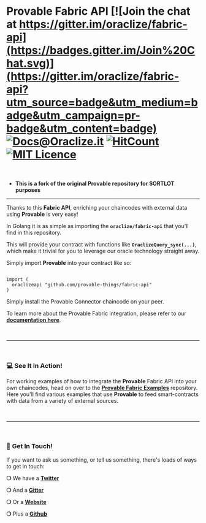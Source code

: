 # Provable Fabric API [![Join the chat at https://gitter.im/oraclize/fabric-api](https://badges.gitter.im/Join%20Chat.svg)](https://gitter.im/oraclize/fabric-api?utm_source=badge&utm_medium=badge&utm_campaign=pr-badge&utm_content=badge) [![Docs@Oraclize.it](https://camo.githubusercontent.com/5e89710c6ae9ce0da822eec138ee1a2f08b34453/68747470733a2f2f696d672e736869656c64732e696f2f62616467652f646f63732d536c6174652d627269676874677265656e2e737667)](http://docs.oraclize.it) [![HitCount](http://hits.dwyl.io/provable-things/fabric-api.svg)](http://hits.dwyl.io/provable-things/fabric-api) [![MIT Licence](https://badges.frapsoft.com/os/mit/mit.svg?v=103)](https://opensource.org/licenses/mit-license.php)
&nbsp;

* __This is a fork of the original Provable repository for SORTLOT purposes__
___

Thanks to this __Fabric API__, enriching your chaincodes with external data using __Provable__ is very easy!

In Golang it is as simple as importing the __`oraclize/fabric-api`__ that you'll find in this repository.

This will provide your contract with functions like __`OraclizeQuery_sync(...)`__, which make it trivial for you to leverage our oracle technology straight away.

Simply import __Provable__ into your contract like so:

```golang

import (
  oraclizeapi "github.com/provable-things/fabric-api"
)
```

Simply install the Provable Connector chaincode on your peer.

To learn more about the Provable Fabric integration, please refer to our __[documentation here](http://docs.oraclize.it/#fabric)__.

&nbsp;

***

&nbsp;

### :computer: See It In Action!

For working examples of how to integrate the __Provable__ Fabric API into your own chaincodes, head on over to the __[Provable Fabric Examples](https://github.com/provable-things/fabric-examples)__ repository. Here you'll find various examples that use __Provable__ to feed smart-contracts with data from a variety of external sources.

&nbsp;

***

&nbsp;

### :mega: __Get In Touch!__

If you want to ask us something, or tell us something, there's loads of ways to get in touch:

__❍__ We have a __[Twitter](https://twitter.com/provablethings)__

__❍__ And a __[Gitter](https://gitter.im/oraclize/fabric-api)__

__❍__ Or a __[Website](https://provable.xyz)__

__❍__ Plus a __[Github](https://github.com/provable-things)__
